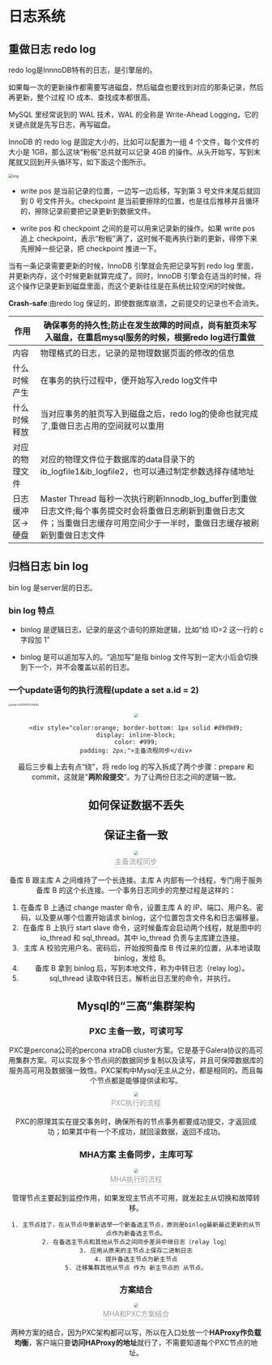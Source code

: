 # 日志系统

## 重做日志 redo log

redo log是InnnoDB特有的日志，是引擎层的。

如果每一次的更新操作都需要写进磁盘，然后磁盘也要找到对应的那条记录，然后再更新，整个过程 IO 成本、查找成本都很高。

MySQL 里经常说到的 WAL 技术，WAL 的全称是 Write-Ahead Logging，它的关键点就是先写日志，再写磁盘。

InnoDB 的 redo log 是固定大小的，比如可以配置为一组 4 个文件，每个文件的大小是 1GB，那么这块“粉板”总共就可以记录 4GB 的操作。从头开始写，写到末尾就又回到开头循环写，如下面这个图所示。

<img src="https://static001.geekbang.org/resource/image/16/a7/16a7950217b3f0f4ed02db5db59562a7.png" alt="img" style="zoom:50%;" />

* write pos 是当前记录的位置，一边写一边后移，写到第 3 号文件末尾后就回到 0 号文件开头。checkpoint 是当前要擦除的位置，也是往后推移并且循环的，擦除记录前要把记录更新到数据文件。

  

* write pos 和 checkpoint 之间的是可以用来记录新的操作。如果 write pos 追上 checkpoint，表示“粉板”满了，这时候不能再执行新的更新，得停下来先擦掉一些记录，把 checkpoint 推进一下。

  

当有一条记录需要更新的时候，InnoDB 引擎就会先把记录写到 redo log 里面，并更新内存，这个时候更新就算完成了。同时，InnoDB 引擎会在适当的时候，将这个操作记录更新到磁盘里面，而这个更新往往是在系统比较空闲的时候做。

**Crash-safe**:由redo log 保证的，即使数据库崩溃，之前提交的记录也不会消失。

| 作用             | 确保事务的持久性;防止在发生故障的时间点，尚有脏页未写入磁盘，在重启mysql服务的时候，根据redo log进行重做 |
| ---------------- | ------------------------------------------------------------ |
| 内容             | 物理格式的日志，记录的是物理数据页面的修改的信息             |
| 什么时候产生     | 在事务的执行过程中，便开始写入redo log文件中                 |
| 什么时候释放     | 当对应事务的脏页写入到磁盘之后，redo log的使命也就完成了,重做日志占用的空间就可以重用 |
| 对应的物理文件   | 对应的物理文件位于数据库的data目录下的ib_logfile1&ib_logfile2，也可以通过制定参数选择存储地址 |
| 日志缓冲区->硬盘 | Master Thread 每秒一次执行刷新Innodb_log_buffer到重做日志文件;每个事务提交时会将重做日志刷新到重做日志文件；当重做日志缓存可用空间少于一半时，重做日志缓存被刷新到重做日志文件 |





## 归档日志 bin log

bin log 是server层的日志。

### bin log 特点

* binlog 是逻辑日志，记录的是这个语句的原始逻辑，比如“给 ID=2 这一行的 c 字段加 1”

* binlog 是可以追加写入的。“追加写”是指 binlog 文件写到一定大小后会切换到下一个，并不会覆盖以前的日志。

  

### 一个update语句的执行流程(update a set a.id = 2)

<img src="/Users/wwei/Library/Application Support/typora-user-images/image-20210419152208062.png" alt="image-20210419152208062" style="zoom:30%;" /> <center>
    <img style="border-radius: 0.3125em;
    box-shadow: 0 2px 4px 0 rgba(34,36,38,.12),0 2px 10px 0 rgba(34,36,38,.08); zoom:50%;" 
    src="https://gitee.com/lateYoung/image/raw/master/img/20210903103453.png">

    <div style="color:orange; border-bottom: 1px solid #d9d9d9;
    display: inline-block;
    color: #999;
    padding: 2px;">主备流程同步</div>


最后三步看上去有点“绕”，将 redo log 的写入拆成了两个步骤：prepare 和 commit，这就是"**两阶段提交**"。为了让两份日志之间的逻辑一致。



## 如何保证数据不丢失





## 保证主备一致

<center>
    <img style="border-radius: 0.3125em;
    box-shadow: 0 2px 4px 0 rgba(34,36,38,.12),0 2px 10px 0 rgba(34,36,38,.08); zoom:50%;" 
    src="/Users/wwei/Library/Application Support/typora-user-images/image-20210420141549760.png">
    <br>
    <div style="color:orange; border-bottom: 1px solid #d9d9d9;
    display: inline-block;
    color: #999;
    padding: 2px;">主备流程同步</div>
</center>

备库 B 跟主库 A 之间维持了一个长连接。主库 A 内部有一个线程，专门用于服务备库 B 的这个长连接。一个事务日志同步的完整过程是这样的：

1. 在备库 B 上通过 change master 命令，设置主库 A 的 IP、端口、用户名、密码，以及要从哪个位置开始请求 binlog，这个位置包含文件名和日志偏移量。
2. 在备库 B 上执行 start slave 命令，这时候备库会启动两个线程，就是图中的 io_thread 和 sql_thread。其中 io_thread 负责与主库建立连接。
3. 主库 A 校验完用户名、密码后，开始按照备库 B 传过来的位置，从本地读取 binlog，发给 B。
4. 备库 B 拿到 binlog 后，写到本地文件，称为中转日志（relay log）。
5. sql_thread 读取中转日志，解析出日志里的命令，并执行。





## Mysql的“三高”集群架构

### PXC 主备一致，可读可写

PXC是percona公司的percona xtraDB cluster方案。它是基于Galera协议的高可用集群方案。可以实现多个节点间的数据同步复制以及读写，并且可保障数据库的服务高可用及数据强一致性。PXC架构中Mysql无主从之分，都是相同的。而且每个节点都是能够提供读和写。

<center>
    <img style="border-radius: 0.3125em;
    box-shadow: 0 2px 4px 0 rgba(34,36,38,.12),0 2px 10px 0 rgba(34,36,38,.08); zoom:50%;" 
    src="https://gitee.com/lateYoung/image/raw/master/img/20210523182628.png">
    <br>
    <div style="color:orange; border-bottom: 1px solid #d9d9d9;
    display: inline-block;
    color: #999;
    padding: 2px;">PXC执行的流程</div>
</center>

PXC的原理其实在提交事务时，确保所有的节点事务都要成功提交，才返回成功；如果其中有一个不成功，就回滚数据，返回不成功。



### MHA方案 主备同步，主库可写

<center>
    <img style="border-radius: 0.3125em;
    box-shadow: 0 2px 4px 0 rgba(34,36,38,.12),0 2px 10px 0 rgba(34,36,38,.08); zoom:50%;" 
    src="https://gitee.com/lateYoung/image/raw/master/img/20210523182936.png">
    <br>
    <div style="color:orange; border-bottom: 1px solid #d9d9d9;
    display: inline-block;
    color: #999;
    padding: 2px;">MHA执行的流程</div>
</center>

管理节点主要起到监控作用，如果发现主节点不可用，就发起主从切换和故障转移。

```tiddlywiki
1. 主节点挂了，在从节点中重新选举一个新备选主节点，原则是binlog最新最近更新的从节点作为新备选主节点。
2. 在备选主节点和其他从节点之间同步差异中继日志（relay log）
3. 应用从原来的主节点上保存二进制日志
4. 提升备选主节点为新主节点
5. 迁移集群其他从节点 作为 新主节点的 从节点。
```



### 方案结合

<center>
    <img style="border-radius: 0.3125em;
    box-shadow: 0 2px 4px 0 rgba(34,36,38,.12),0 2px 10px 0 rgba(34,36,38,.08); zoom:50%;" 
    src="https://gitee.com/lateYoung/image/raw/master/img/20210523183146.png">
    <br>
    <div style="color:orange; border-bottom: 1px solid #d9d9d9;
    display: inline-block;
    color: #999;
    padding: 2px;">MHA和PXC方案结合</div>
</center>

两种方案的结合，因为PXC架构都可以写，所以在入口处放一个**HAProxy作负载均衡**，客户端只要**访问HAProxy的地址**就行了，不需要知道每个PXC节点的地址。
